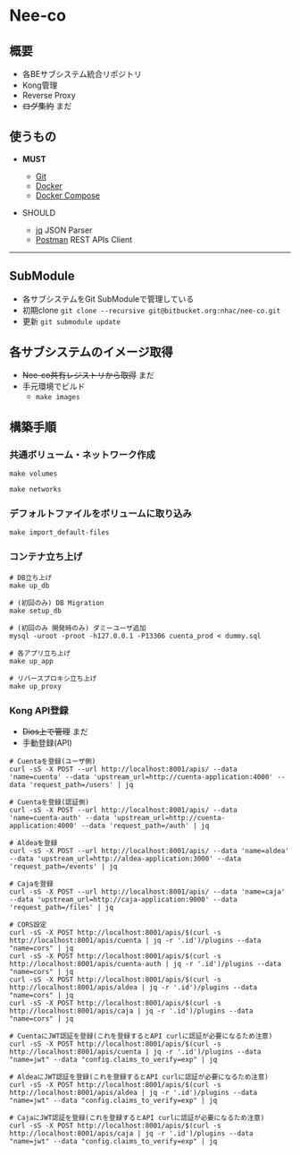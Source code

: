 # Nee-co

## 概要

* 各BEサブシステム統合リポジトリ
* Kong管理
* Reverse Proxy
* ~~ログ集約~~ まだ

## 使うもの
* **MUST**
    + [Git](http://git-scm.com/)
    + [Docker](https://www.docker.com/products/overview/)
    + [Docker Compose](https://docs.docker.com/compose/install/)

* SHOULD
    + [jq](https://stedolan.github.io/jq/download/) JSON Parser
    + [Postman](https://www.getpostman.com/) REST APIs Client

---

## SubModule

* 各サブシステムをGit SubModuleで管理している
* 初期clone `git clone --recursive git@bitbucket.org:nhac/nee-co.git`
* 更新 `git submodule update`

## 各サブシステムのイメージ取得

* ~~Nee-co共有レジストリから取得~~ まだ
* 手元環境でビルド
    + `make images`

## 構築手順

### 共通ボリューム・ネットワーク作成

```
make volumes

make networks
```

### デフォルトファイルをボリュームに取り込み

```
make import_default-files
```

### コンテナ立ち上げ
```
# DB立ち上げ
make up_db

# (初回のみ) DB Migration
make setup_db

# (初回のみ 開発時のみ) ダミーユーザ追加
mysql -uroot -proot -h127.0.0.1 -P13306 cuenta_prod < dummy.sql

# 各アプリ立ち上げ
make up_app

# リバースプロキシ立ち上げ
make up_proxy
```

### Kong API登録

* ~~Dios上で管理~~ まだ
* 手動登録(API)

```
# Cuentaを登録(ユーザ側)
curl -sS -X POST --url http://localhost:8001/apis/ --data 'name=cuenta' --data 'upstream_url=http://cuenta-application:4000' --data 'request_path=/users' | jq

# Cuentaを登録(認証側)
curl -sS -X POST --url http://localhost:8001/apis/ --data 'name=cuenta-auth' --data 'upstream_url=http://cuenta-application:4000' --data 'request_path=/auth' | jq

# Aldeaを登録
curl -sS -X POST --url http://localhost:8001/apis/ --data 'name=aldea' --data 'upstream_url=http://aldea-application:3000' --data 'request_path=/events' | jq

# Cajaを登録
curl -sS -X POST --url http://localhost:8001/apis/ --data 'name=caja' --data 'upstream_url=http://caja-application:9000' --data 'request_path=/files' | jq

# CORS設定
curl -sS -X POST http://localhost:8001/apis/$(curl -s http://localhost:8001/apis/cuenta | jq -r '.id')/plugins --data "name=cors" | jq
curl -sS -X POST http://localhost:8001/apis/$(curl -s http://localhost:8001/apis/cuenta-auth | jq -r '.id')/plugins --data "name=cors" | jq
curl -sS -X POST http://localhost:8001/apis/$(curl -s http://localhost:8001/apis/aldea | jq -r '.id')/plugins --data "name=cors" | jq
curl -sS -X POST http://localhost:8001/apis/$(curl -s http://localhost:8001/apis/caja | jq -r '.id')/plugins --data "name=cors" | jq

# CuentaにJWT認証を登録(これを登録するとAPI curlに認証が必要になるため注意)
curl -sS -X POST http://localhost:8001/apis/$(curl -s http://localhost:8001/apis/cuenta | jq -r '.id')/plugins --data "name=jwt" --data "config.claims_to_verify=exp" | jq

# AldeaにJWT認証を登録(これを登録するとAPI curlに認証が必要になるため注意)
curl -sS -X POST http://localhost:8001/apis/$(curl -s http://localhost:8001/apis/aldea | jq -r '.id')/plugins --data "name=jwt" --data "config.claims_to_verify=exp" | jq

# CajaにJWT認証を登録(これを登録するとAPI curlに認証が必要になるため注意)
curl -sS -X POST http://localhost:8001/apis/$(curl -s http://localhost:8001/apis/caja | jq -r '.id')/plugins --data "name=jwt" --data "config.claims_to_verify=exp" | jq
```
